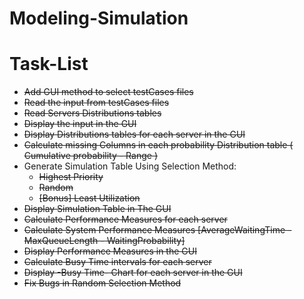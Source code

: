 # Modeling-Simulation


# Task-List
- ~~Add GUI method to select testCases files~~
- ~~Read the input from testCases files~~ 
- ~~Read Servers Distributions tables~~
- ~~Display the input in the GUI~~
- ~~Display Distributions tables for each server in the GUI~~
- ~~Calculate missing Columns in each probability Distribution table ( Cumulative probability - Range )~~
- Generate Simulation Table Using Selection Method:
    - ~~Highest Priority~~
    - ~~Random~~
    - ~~[Bonus] Least Utilization~~
- ~~Display Simulation Table in The GUI~~
- ~~Calculate Performance Measures for each server~~
- ~~Calculate System Performance Measures [AverageWaitingTime - MaxQueueLength - WaitingProbability]~~
- ~~Display Performance Measures in the GUI~~
- ~~Calculate Busy Time intervals for each server~~
- ~~Display -Busy Time- Chart for each server in the GUI~~
- ~~Fix Bugs in Random Selection Method~~